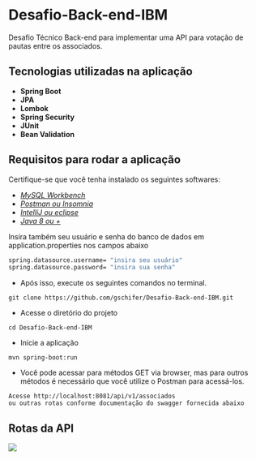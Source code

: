 # Desafio-Back-end-IBM
Desafio Técnico Back-end para implementar uma API para votação de pautas entre os associados.

## Tecnologias utilizadas na aplicação

- **Spring Boot**
- **JPA**
- **Lombok**
- **Spring Security**
- **JUnit**
- **Bean Validation**

## Requisitos para rodar a aplicação
Certifique-se que você tenha instalado os seguintes softwares:
- *[MySQL Workbench](https://www.mysql.com/products/workbench/)*
- *[Postman ou Insomnia](https://www.postman.com/)*
- *[IntelliJ ou eclipse](https://www.jetbrains.com/pt-br/idea/download/)*
- *[Java 8 ou +](https://www.java.com/pt-BR/download/ie_manual.jsp?locale=pt_BR)*

Insira também seu usuário e senha do banco de dados em application.properties nos campos abaixo
```bash 
spring.datasource.username= "insira seu usuário"
spring.datasource.password= "insira sua senha"
```

- Após isso, execute os seguintes comandos no terminal.
```
git clone https://github.com/gschifer/Desafio-Back-end-IBM.git
```

- Acesse o diretório do projeto
```
cd Desafio-Back-end-IBM
```

- Inicie a aplicação
```
mvn spring-boot:run
```

- Você pode acessar para métodos GET via browser, mas para outros métodos é necessário que você utilize
o Postman para acessá-los.
```
Acesse http://localhost:8081/api/v1/associados
ou outras rotas conforme documentação do swagger fornecida abaixo
```

## Rotas da API
![](https://github.com/gschifer/Desafio-Back-end-IBM/blob/master/src/main/java/com/example/challenge/images/rotasAPI.png)




